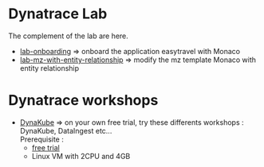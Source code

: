#  Dynatrace Lab

The complement of the lab are here.  


- [lab-onboarding](/lab-onboarding) => onboard the application easytravel with Monaco 
- [lab-mz-with-entity-relationship](/lab-mz-with-entity-relationship) => modify the mz template Monaco  with entity relationship

# Dynatrace workshops

- [DynaKube](https://github.com/dynatrace-ace-services/easy-dynakube-deployment) => on your own free trial, try these differents workshops : DynaKube, DataIngest etc...  
Prerequisite :   
  - [free trial](https://www.dynatrace.com/trial/)
  - Linux VM with 2CPU and 4GB


